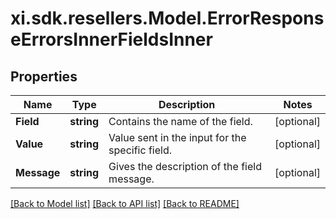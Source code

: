 # xi.sdk.resellers.Model.ErrorResponseErrorsInnerFieldsInner

## Properties

Name | Type | Description | Notes
------------ | ------------- | ------------- | -------------
**Field** | **string** | Contains the name of the field. | [optional] 
**Value** | **string** | Value sent in the input for the specific field. | [optional] 
**Message** | **string** | Gives the description of the field message. | [optional] 

[[Back to Model list]](../README.md#documentation-for-models) [[Back to API list]](../README.md#documentation-for-api-endpoints) [[Back to README]](../README.md)

